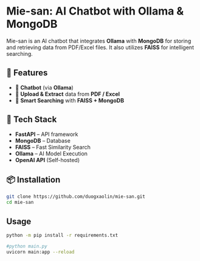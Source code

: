 # Mie-san: AI Chatbot with Ollama & MongoDB

Mie-san is an AI chatbot that integrates **Ollama** with **MongoDB** for storing and retrieving data from PDF/Excel files. It also utilizes **FAISS** for intelligent searching.

## 🌟 Features
- 🤖 **Chatbot** (via **Ollama**)  
- 📄 **Upload & Extract** data from **PDF / Excel**  
- 🔎 **Smart Searching** with **FAISS + MongoDB**  

## 🚀 Tech Stack
- **FastAPI** – API framework  
- **MongoDB** – Database  
- **FAISS** – Fast Similarity Search  
- **Ollama** – AI Model Execution  
- **OpenAI API** (Self-hosted)  

## 📦 Installation
```bash
git clone https://github.com/duogxaolin/mie-san.git
cd mie-san
```

## Usage
```bash
python -m pip install -r requirements.txt

#python main.py
uvicorn main:app --reload

```
